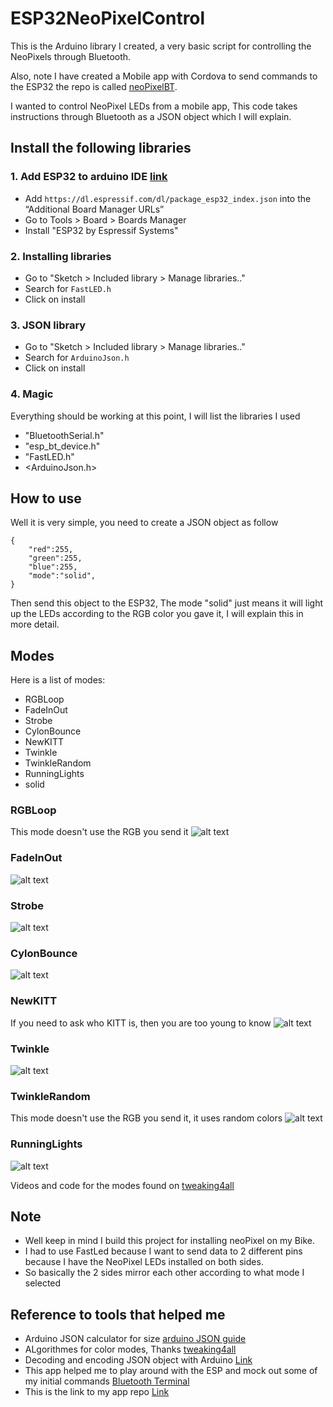 # ESP32NeoPixelControl
This is the Arduino library I created, a very basic script for controlling the NeoPixels through Bluetooth.

Also, note I have created a Mobile app with Cordova to send commands to the ESP32 the repo is called [neoPixelBT](https://github.com/sirpauley/neoPixelBT).

I wanted to control NeoPixel LEDs from a mobile app, This code takes instructions through Bluetooth as a JSON object which I will explain.

## Install the following libraries
### 1. Add ESP32 to arduino IDE [link](https://randomnerdtutorials.com/installing-the-esp32-board-in-arduino-ide-windows-instructions/)
* Add ```https://dl.espressif.com/dl/package_esp32_index.json``` into the “Additional Board Manager URLs”
* Go to Tools > Board > Boards Manager
* Install "ESP32 by Espressif Systems"
### 2. Installing libraries
* Go to "Sketch > Included library > Manage libraries.."
* Search for ```FastLED.h```
* Click on install
### 3. JSON library
* Go to "Sketch > Included library > Manage libraries.."
* Search for ```ArduinoJson.h```
* Click on install
### 4. Magic
Everything should be working at this point, I will list the libraries I used
- "BluetoothSerial.h"
- "esp_bt_device.h"
- "FastLED.h"
- <ArduinoJson.h>

## How to use
Well it is very simple, you need to create a JSON object as follow
```
{
    "red":255,
    "green":255,
    "blue":255,
    "mode":"solid",
}
```
Then send this object to the ESP32, The mode "solid" just means it will light up the LEDs according to the RGB color you gave it, I will explain this in more detail.

## Modes
Here is a list of modes:
* RGBLoop
* FadeInOut
* Strobe
* CylonBounce
* NewKITT
* Twinkle
* TwinkleRandom
* RunningLights
* solid

### RGBLoop
This mode doesn't use the RGB you send it
![alt text](gif/RGBLoop.gif?raw=true "RGBLoop")

### FadeInOut
![alt text](gif/FadeInAndOut.gif?raw=true "RGBLoop")

### Strobe
![alt text](gif/Strobe.gif?raw=true "RGBLoop")

### CylonBounce
![alt text](gif/CylonBounce.gif?raw=true "RGBLoop")

### NewKITT
If you need to ask who KITT is, then you are too young to know
![alt text](gif/NewKITT.gif?raw=true "RGBLoop")

### Twinkle
![alt text](gif/Twinkle.gif?raw=true "RGBLoop")

### TwinkleRandom
This mode doesn't use the RGB you send it, it uses random colors
![alt text](gif/RandomColorTwinkle.gif?raw=true "RGBLoop")

### RunningLights
![alt text](gif/RunningLights.gif?raw=true "RGBLoop")

Videos and code for the modes found on [tweaking4all](https://www.tweaking4all.com/hardware/arduino/adruino-led-strip-effects/)

## Note
* Well keep in mind I build this project for installing neoPixel on my Bike.
* I had to use FastLed because I want to send data to 2 different pins because I have the NeoPixel LEDs installed  on both sides.
* So basically the 2 sides mirror each other according to what mode I selected

## Reference to tools that helped me
* Arduino JSON calculator for size [arduino JSON guide](https://arduinojson.org/v6/assistant/)
* ALgorithmes for color modes, Thanks [tweaking4all](https://www.tweaking4all.com/hardware/arduino/adruino-led-strip-effects)
* Decoding and encoding JSON object with Arduino [Link](https://randomnerdtutorials.com/decoding-and-encoding-json-with-arduino-or-esp8266/)
* This app helped me to play around with the ESP and mock out some of my initial commands [Bluetooth Terminal](https://play.google.com/store/apps/details?id=Qwerty.BluetoothTerminal&hl=en_ZA)
* This is the link to my app repo [Link](https://github.com/sirpauley/neoPixelBT)